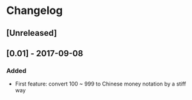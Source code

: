 # Changelog

## [Unreleased]

## [0.01] - 2017-09-08
### Added
- First feature: convert 100 ~ 999 to Chinese money notation by a stiff way
